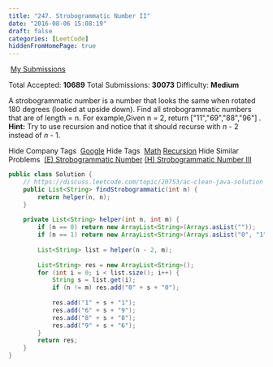 ```yaml
---
title: "247. Strobogrammatic Number II"
date: "2016-08-06 15:08:19"
draft: false
categories: [LeetCode]
hiddenFromHomePage: true
---
```


 [My Submissions](https://leetcode.com/problems/strobogrammatic-number-ii/submissions/)

Total Accepted: **10689**
Total Submissions: **30073**
Difficulty: **Medium**

A strobogrammatic number is a number that looks the same when rotated 180 degrees (looked at upside down).
Find all strobogrammatic numbers that are of length = n.
For example,Given n = 2, return ["11","69","88","96"]
.
**Hint:**
Try to use recursion and notice that it should recurse with *n* - 2 instead of *n* - 1.

Hide Company Tags
 [Google](https://leetcode.com/company/google/)
Hide Tags
 [Math](https://leetcode.com/tag/math/) [Recursion](https://leetcode.com/tag/recursion/)
Hide Similar Problems
 [(E) Strobogrammatic Number](https://leetcode.com/problems/strobogrammatic-number/) [(H) Strobogrammatic Number III](https://leetcode.com/problems/strobogrammatic-number-iii/)
```java
public class Solution {
    // https://discuss.leetcode.com/topic/20753/ac-clean-java-solution
    public List<String> findStrobogrammatic(int n) {
        return helper(n, n);
    }
    
    private List<String> helper(int n, int m) {
        if (n == 0) return new ArrayList<String>(Arrays.asList(""));
        if (n == 1) return new ArrayList<String>(Arrays.asList("0", "1", "8"));
        
        List<String> list = helper(n - 2, m);
        
        List<String> res = new ArrayList<String>();
        for (int i = 0; i < list.size(); i++) {
            String s = list.get(i);
            if (n != m) res.add("0" + s + "0");
              
            res.add("1" + s + "1");
            res.add("6" + s + "9");
            res.add("8" + s + "8");
            res.add("9" + s + "6");
        }
        return res;
    }
}
```
